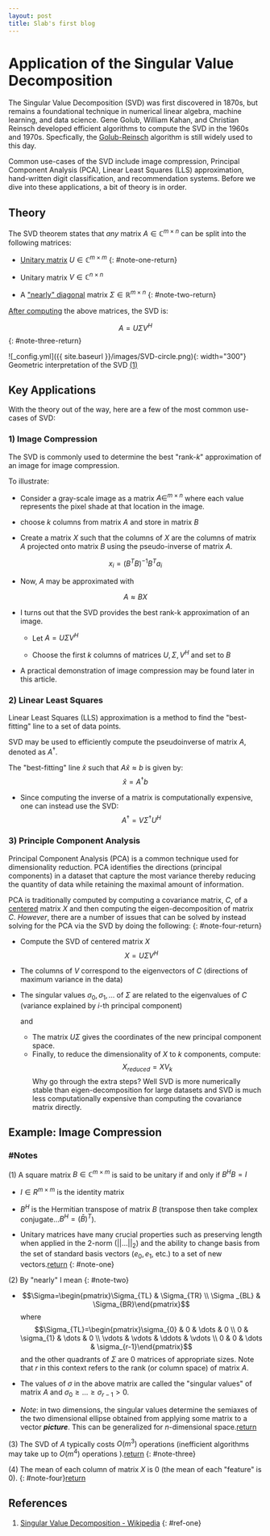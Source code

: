 ```yaml
---
layout: post
title: Slab's first blog
---
```

# Application of the Singular Value Decomposition 


The Singular Value Decomposition (SVD) was first discovered in 1870s, but remains a foundational technique in numerical linear algebra, machine learning, and data science. Gene Golub, William Kahan, and Christian Reinsch developed efficient algorithms to compute the SVD in the 1960s and 1970s. Specfically, the <a href="https://people.duke.edu/~hpgavin/SystemID/References/Golub+Reinsch-NM-1970.pdf" target="_blank">Golub-Reinsch</a> algorithm is still widely used to this day.

Common use-cases of the SVD include image compression, Principal Component Analysis (PCA), Linear Least Squares (LLS) approximation, hand-written digit classification, and recommendation systems. Before we dive into these applications, a bit of theory is in order.

## Theory

The SVD theorem states that *any* matrix $A\in \mathbb{C}^{m\times n}$ can be split into the following matrices:

- [Unitary matrix](#note-one) $U\in \mathbb{C}^{m\times m}$
{: #note-one-return}

- Unitary matrix $V\in \mathbb{C}^{n\times n}$
  
- A ["nearly" diagonal](#note-two) matrix $\Sigma \in \mathbb{R}^{m\times n}$
{: #note-two-return}

[After computing](#note-three) the above matrices, the SVD is:

$$
A=U\Sigma V^{H}
$$
{: #note-three-return}

![_config.yml]({{ site.baseurl }}/images/SVD-circle.png){: width="300"}
								Geometric interpretation of the SVD [(1)](#ref-one)


## Key Applications

With the theory out of the way, here are a few of the most common use-cases of SVD:

### 1) Image Compression

The SVD is commonly used to determine the best "rank-$k$" approximation of an image for image compression.

To illustrate:

- Consider a gray-scale image as a matrix $A\in ^{m\times n}$ where each value represents the pixel shade at that location in the image. 

- choose $k$ columns from matrix $A$ and store in matrix $B$

- Create a matrix $X$ such that the columns of $X$ are the columns of matrix $A$ projected onto matrix $B$ using the pseudo-inverse of matrix $A$.

$$
x_{i}=(B^{T}B)^{-1}B^{T}a_{i}
$$

- Now, $A$ may be approximated with

$$A \approx BX$$

- I turns out that the SVD provides the best rank-k approximation of an image.

	- Let $A=U\Sigma V^{H}$
	
	- Choose the first $k$ columns of matrices $U,\Sigma ,V^{H}$ and set to $B$
	
- A practical demonstration of image compression may be found later in this article.


### 2) Linear Least Squares

Linear Least Squares (LLS) approximation is a method to find the "best-fitting" line to a set of data points. 

SVD may be used to efficiently compute the pseudoinverse of matrix $A$, denoted as $A^{\dagger}$.

The "best-fitting" line $\hat{x}$ such that $A\hat{x} \approx b$ is given by:$$
\hat{x}=A^{\dagger}b
$$
- Since computing the inverse of a matrix is computationally expensive, one can instead use the SVD:
$$
A^{\dagger}=V \Sigma^{\dagger}U^{H}
$$


### 3) Principle Component Analysis

Principal Component Analysis (PCA) is a common technique used for dimensionality reduction. PCA identifies the directions (principal components) in a dataset that capture the most variance thereby reducing the quantity of data while retaining the maximal amount of information.

PCA is traditionally computed by computing a covariance matrix, $C$, of a [centered](#note-four) matrix $X$ and then computing the eigen-decomposition of matrix $C$. *However*, there are a number of issues that can be solved by instead solving for the PCA via the SVD by doing the following:
{: #note-four-return}
- Compute the SVD of centered matrix $X$	$$
X=U\Sigma V^{H}$$
- The columns of $V$ correspond to the eigenvectors of $C$ (directions of maximum variance in the data)
- The singular values $\sigma_{0},\sigma_{1},\dots$ of $\Sigma$ are related to the eigenvalues of $C$ (variance explained by $i$-th principal component)

  and
  - The matrix $U\Sigma$ gives the coordinates of the new principal component space.
  - Finally, to reduce the dimensionality of $X$ to $k$ components, compute:  $$
X_{reduced}= XV_{k}
$$Why go through the extra steps? Well SVD is more numerically stable than eigen-decomposition for large datasets and SVD is much less computationally expensive than computing the covariance matrix directly. 



## Example: Image Compression




### #Notes
 
 (1) A square matrix $B\in \mathbb{C}^{m\times m}$ is said to be unitary if and only if $B^{H}B=I$
 
- $I\in R^{m\times m}$ is the identity matrix 

- $B^{H}$ is the Hermitian transpose of matrix $B$ (transpose then take complex conjugate...$B^{H}=(\bar{B})^{T}$).

- Unitary matrices have many crucial properties such as preserving length when applied in the 2-norm ($\lvert \lvert \dots \rvert \rvert_{2}$) and the ability to change basis from the set of standard basis vectors ($e_{0}, e_{1}$, etc.) to a set of new vectors.[return](#note-one-return)
 {: #note-one} 
 

(2) By "nearly" I mean
{: #note-two}

-  $$\Sigma=\begin{pmatrix}\Sigma_{TL} & \Sigma_{TR} \\ \Sigma _{BL} & \Sigma_{BR}\end{pmatrix}$$ where $$\Sigma_{TL}=\begin{pmatrix}\sigma_{0} & 0 & \dots & 0 \\ 0 & \sigma_{1} & \dots & 0 \\ \vdots  & \vdots  & \ddots  & \vdots  \\ 0 & 0 & \dots & \sigma_{r-1}\end{pmatrix}$$ and the other quadrants of $\Sigma$ are 0 matrices of appropriate sizes. Note that $r$ in this context refers to the rank (or column space) of matrix $A$.

- The values of $\sigma$ in the above matrix are called the "singular values" of matrix $A$ and $\sigma_{0} \ge \dots \ge \sigma_{r-1} >0$.

- *Note*: in two dimensions, the singular values determine the semiaxes of the two dimensional ellipse obtained from applying some matrix to a vector ***picture***. This can be generalized for $n$-dimensional space.[return](#note-two-return)


(3) The SVD of $A$ typically costs $O(m^{3})$ operations (inefficient algorithms may take up to $O(m^{4})$ operations ).[return](#note-three-return)
{: #note-three}


(4) The mean of each column of matrix $X$ is $0$ (the mean of each "feature" is 0). 
{: #note-four}[return](#note-four-return)


## References 

1. [Singular Value Decomposition - Wikipedia](https://en.wikipedia.org/wiki/Singular_value_decomposition) 
{: #ref-one}


